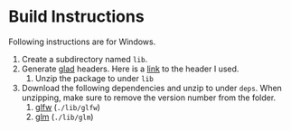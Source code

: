 # Build Instructions

Following instructions are for Windows. 

1. Create a subdirectory named `lib`.
2. Generate [glad](https://glad.dav1d.de/) headers. Here is a [link](https://glad.dav1d.de/#language=c&specification=gl&api=gl%3D4.6&api=gles1%3Dnone&api=gles2%3Dnone&api=glsc2%3Dnone&profile=compatibility&loader=on) to the header I used. 
   1. Unzip the package to under `lib`
3. Download the following dependencies and unzip to under `deps`. When unzipping, make sure to remove the version number from the folder. 
   1. [glfw](https://github.com/glfw/glfw/releases/download/3.3.7/glfw-3.3.7.zip) (`./lib/glfw`)
   2. [glm](https://github.com/g-truc/glm/releases/download/0.9.9.8/glm-0.9.9.8.zip) (`./lib/glm`)
